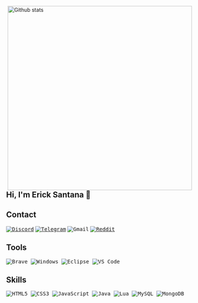 <img src="https://github-readme-stats-eight-theta.vercel.app/api?username=classdeveloper&show_icons=true&theme=onedark&include_all_commits=true&count_private=true&hide_border=true" align="right"
     alt="Github stats" width="500">
     
## Hi, I'm Erick Santana 👋

## Contact

[<kbd>![Discord](https://img.shields.io/badge/Discord-7289DA?style=for-the-badge&logo=discord&logoColor=white)</kbd>](https://discord.com/users/1057007031044816967)
[<kbd>![Telegram](https://img.shields.io/badge/Telegram-2CA5E0?style=for-the-badge&logo=telegram&logoColor=white)](https://t.me/)
<kbd>![Gmail](https://img.shields.io/badge/Gmail-D14836?style=for-the-badge&logo=gmail&logoColor=white)</kbd>
[<kbd>![Reddit](https://img.shields.io/badge/Reddit-FF4500?style=for-the-badge&logo=reddit&logoColor=white)](https://reddit.com/user/)

## Tools
     
<kbd> ![Brave](https://img.shields.io/badge/Brave-FB542B?style=for-the-badge&logo=Brave&logoColor=white) </kbd>
<kbd> ![Windows](https://img.shields.io/badge/Windows-0078D6?style=for-the-badge&logo=windows&logoColor=white) </kbd>
<kbd> ![Eclipse](https://img.shields.io/badge/Eclipse-FE7A16.svg?style=for-the-badge&logo=Eclipse&logoColor=white) </kbd>
<kbd> ![VS Code](https://img.shields.io/badge/VS%20Code%20-0078d7.svg?style=for-the-badge&logo=visual-studio-code&logoColor=white) </kdb>
     
## Skills

     
<kbd> ![HTML5](https://img.shields.io/badge/html5-%23E34F26.svg?style=for-the-badge&logo=html5&logoColor=white) </kbd>
<kbd> ![CSS3](https://img.shields.io/badge/css3-%231572B6.svg?style=for-the-badge&logo=css3&logoColor=white) </kbd>
<kbd> ![JavaScript](https://img.shields.io/badge/javascript-%23F7DF1E.svg?style=for-the-badge&logo=javascript&logoColor=%23323330) </kbd>
<kbd> ![Java](https://img.shields.io/badge/java-%23ED8B00.svg?style=for-the-badge&logo=java&logoColor=white) </kbd>
<kbd> ![Lua](https://img.shields.io/badge/Lua-2C2D72?style=for-the-badge&logo=lua&logoColor=white) </kbd>
<kbd> ![MySQL](https://img.shields.io/badge/mysql-%2300f.svg?style=for-the-badge&logo=mysql&logoColor=white) </kbd>
<kbd> ![MongoDB](https://img.shields.io/badge/MongoDB-%234ea94b.svg?style=for-the-badge&logo=mongodb&logoColor=white) </kbd>

